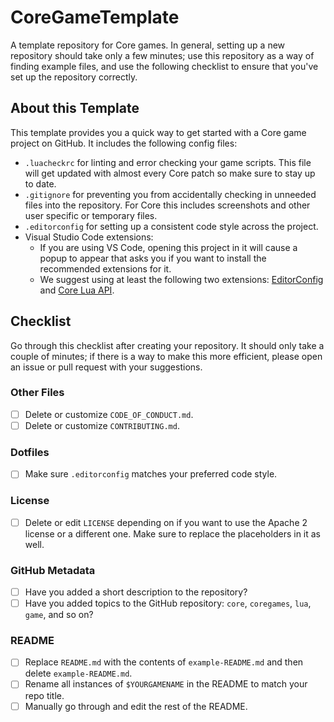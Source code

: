 # CoreGameTemplate

A template repository for Core games. In general, setting up a new repository should take only a few minutes; use this repository as a way of finding example files, and use the following checklist to ensure that you've set up the repository correctly.

## About this Template

This template provides you a quick way to get started with a Core game project on GitHub. It includes the following config files:

- `.luacheckrc` for linting and error checking your game scripts. This file will get updated with almost every Core patch so make sure to stay up to date.
- `.gitignore` for preventing you from accidentally checking in unneeded files into the repository. For Core this includes screenshots and other user specific or temporary files.
- `.editorconfig` for setting up a consistent code style across the project.
- Visual Studio Code extensions:
  - If you are using VS Code, opening this project in it will cause a popup to appear that asks you if you want to install the recommended extensions for it.
  - We suggest using at least the following two extensions: [EditorConfig](https://marketplace.visualstudio.com/items?itemName=EditorConfig.EditorConfig) and [Core Lua API](https://marketplace.visualstudio.com/items?itemName=manticoregames.vscode-core).

## Checklist

Go through this checklist after creating your repository. It should only take a couple of minutes; if there is a way to make this more efficient, please open an issue or pull request with your suggestions.

### Other Files

- [ ] Delete or customize `CODE_OF_CONDUCT.md`.
- [ ] Delete or customize `CONTRIBUTING.md`.

### Dotfiles

- [ ] Make sure `.editorconfig` matches your preferred code style.

### License

- [ ] Delete or edit `LICENSE` depending on if you want to use the Apache 2 license or a different one. Make sure to replace the placeholders in it as well.

### GitHub Metadata

- [ ] Have you added a short description to the repository?
- [ ] Have you added topics to the GitHub repository: `core`, `coregames`, `lua`, `game`, and so on?

### README

- [ ] Replace `README.md` with the contents of `example-README.md` and then delete `example-README.md`.
- [ ] Rename all instances of `$YOURGAMENAME` in the README to match your repo title.
- [ ] Manually go through and edit the rest of the README.
